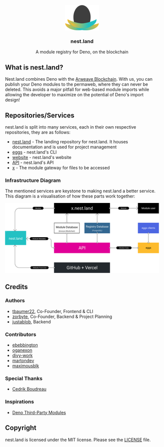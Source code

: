 <br />
<p align="center">
  <a href="https://nest.land/">
    <img src="../assets/logo_light.png" alt="nest.land logo (light version)" width="110">
  </a>

  <h3 align="center">nest.land</h3>

  <p align="center">
    A module registry for Deno, on the blockchain
 </p>
</p>


## What is nest.land?

Nest.land combines Deno with the [Arweave Blockchain](https://www.arweave.org/). With us, you can publish your Deno modules to the permaweb, where they can never be deleted. This avoids a major pitfall for web-based module imports while allowing the developer to maximize on the potential of Deno's import design!


## Repositories/Services

nest.land is split into many services, each in their own respective repositories, they are as follows:

- [nest.land](https://github.com/nestdotland/nest.land) - The landing repository for nest.land.
  It houses documentation and is used for project management
- [eggs](https://github.com/nestdotland/eggs) - nest.land's CLI
- [website](https://github.com/nestdotland/website) - nest.land's website
- [API](https://github.com/nestdotland/api) - nest.land's API
- [x](https://github.com/nestdotland/x) - The module gateway for files to be accessed


### Infrastructure Diagram

The mentioned services are keystone to making nest.land a better service.
This diagram is a visualisation of how these parts work together:


![Diagram of nest.land infrastructure](../assets/infra_diagram.svg)

## Credits

### Authors

- [tbaumer22](https://github.com/tbaumer22), Co-Founder, Frontend & CLI
- [zorbyte](https://github.com/zorbyte), Co-Founder, Backend & Project Planning
- [justablob](https://github.com/justablob), Backend

### Contributors

- [ebebbington](https://github.com/ebebbington)
- [oganexon](https://github.com/oganexon)
- [divy-work](https://github.com/divy-work)
- [martondev](https://github.com/MartonDev)
- [maximousblk](https://github.com/maximousblk)

### Special Thanks

- [Cedrik Boudreau](https://github.com/cedriking)

### Inspirations

- [Deno Third-Party Modules](https://deno.land/x)

## Copyright

nest.land is licensed under the MIT license. Please see the [LICENSE](../LICENSE) file.
